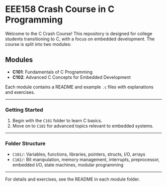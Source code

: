 # EEE158 Crash Course in C Programming

Welcome to the C Crash Course! This repository is designed for college students transitioning to C, with a focus on embedded development. The course is split into two modules:

## Modules

- **C101**: Fundamentals of C Programming
- **C102**: Advanced C Concepts for Embedded Development

Each module contains a README and example `.c` files with explanations and exercises.

---

### Getting Started

1. Begin with the `C101` folder to learn C basics.
2. Move on to `C102` for advanced topics relevant to embedded systems.

---

### Folder Structure

- `C101/`: Variables, functions, libraries, pointers, structs, I/O, arrays
- `C102/`: Bit manipulation, memory management, interrupts, preprocessor, embedded I/O, state machines, modular programming

---

For details and exercises, see the README in each module folder.
